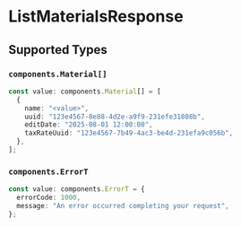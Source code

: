 # ListMaterialsResponse


## Supported Types

### `components.Material[]`

```typescript
const value: components.Material[] = [
  {
    name: "<value>",
    uuid: "123e4567-8e88-4d2e-a9f9-231efe31808b",
    editDate: "2025-08-01 12:00:00",
    taxRateUuid: "123e4567-7b49-4ac3-be4d-231efa9c056b",
  },
];
```

### `components.ErrorT`

```typescript
const value: components.ErrorT = {
  errorCode: 1000,
  message: "An error occurred completing your request",
};
```

